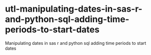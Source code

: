 # utl-manipulating-dates-in-sas-r-and-python-sql-adding-time-periods-to-start-dates
Manipulating dates in sas r and python sql adding time periods to start dates
